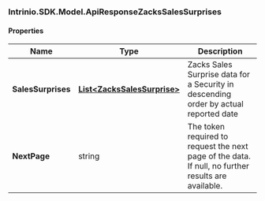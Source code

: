 [//]: # (CLASS:Intrinio.SDK.Model.ApiResponseZacksSalesSurprises)

[//]: # (KIND:object)

### Intrinio.SDK.Model.ApiResponseZacksSalesSurprises
#### Properties

[//]: # (START_DEFINITION)

Name | Type | Description
------------ | ------------- | -------------
**SalesSurprises** | [**List&lt;ZacksSalesSurprise&gt;**](ZacksSalesSurprise.md) | Zacks Sales Surprise data for a Security in descending order by actual reported date &nbsp;
**NextPage** | string | The token required to request the next page of the data. If null, no further results are available. &nbsp;

[//]: # (END_DEFINITION)


[//]: # (CONTAINED_CLASS:Intrinio.SDK.Model.ZacksSalesSurprise)


